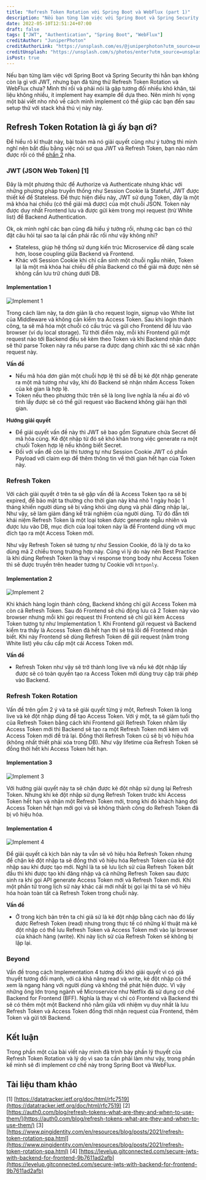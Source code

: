 ```yaml
---
title: "Refresh Token Rotation với Spring Boot và WebFlux (part 1)"
description: "Nếu bạn từng làm việc với Spring Boot và Spring Security thì hẳn bạn không còn lạ gì với JWT, nhưng bạn đã từng thử Refresh Token Rotation và WebFlux chưa? Mình thì rồi và phải nói là gặp tương đối nhiều khó khăn, tài liệu không nhiều, ít implement hay example để dựa theo. Nên mình hi vọng một bài viết nho nhỏ về cách mình implement có thể giúp các bạn đến sau setup thử với stack khá thú vị này này."
date: 2022-05-10T12:51:24+07:00
draft: false
tags: ["JWT", "Authentication", "Spring Boot", "WebFlux"]
creditAuthor: "JuniperPhoton"
creditAuthorLink: "https://unsplash.com/es/@juniperphoton?utm_source=unsplash&utm_medium=referral&utm_content=creditCopyText"
creditUnsplash: "https://unsplash.com/s/photos/enter?utm_source=unsplash&utm_medium=referral&utm_content=creditCopyText"
isPost: true
---
```


Nếu bạn từng làm việc với Spring Boot và Spring Security thì hẳn bạn không còn lạ gì với JWT, nhưng bạn đã từng thử Refresh Token Rotation và WebFlux chưa? Mình thì rồi và phải nói là gặp tương đối nhiều khó khăn, tài liệu không nhiều, ít implement hay example để dựa theo. Nên mình hi vọng một bài viết nho nhỏ về cách mình implement có thể giúp các bạn đến sau setup thử với stack khá thú vị này này.

<!--more-->

## Refresh Token Rotation là gì ấy bạn ơi?

Để hiểu rõ kĩ thuật này, bài toán mà nó giải quyết cũng như ý tưởng thì mình nghĩ nên bắt đầu bằng việc nói sơ qua JWT và Refresh Token, bạn nào nắm được rồi có thể [phần 2]() nha.

### JWT (JSON Web Token) [1]

Đây là một phương thức để Authorize và Authenticate nhưng khác với những phương pháp truyền thống như Session Cookie là Stateful, JWT được thiết kế để Stateless. Để thực hiện điều này, JWT sử dụng Token, đây là một mã khóa hai chiều (có thể giải mã được) của một chuỗi JSON. Token này được duy nhất Frontend lưu và được gửi kèm trong mọi request (trừ White list) để Backend Authentication.

Ok, ok mình nghĩ các bạn cũng đã hiểu ý tưởng rồi, nhưng các bạn có thử đặt câu hỏi tại sao ta lại cần phải rắc rối như vậy không nhỉ?

- Stateless, giúp hệ thống sử dụng kiến trúc Microservice đễ dàng scale hơn, loose coupling giữa Backend và Frontend.
- Khác với Session Cookie khi chỉ cần sinh một chuỗi ngẫu nhiên, Token lại là một mã khóa hai chiều để phía Backend có thể giải mã được nên sẽ không cần lưu trữ chúng dưới DB.

#### Implementation 1

![Implement 1](implement1 "Implement 1")

Trong cách làm này, ta dơn giản là cho request login, signup vào White list của Middleware và không cần kiểm tra Access Token. Sau khi login thành công, ta sẽ mã hóa một chuỗi có cấu trúc và gửi cho Frontend để lưu vào browser (ví dụ local storage). Từ thời điểm này, mỗi khi Frontend gửi một request nào tới Backend đều sẽ kèm theo Token và khi Backend nhận được sẽ thử parse Token này ra nếu parse ra được dạng chính xác thì sẽ xác nhận request này.

**Vấn đề**

- Nếu mã hóa dơn giản một chuỗi hợp lệ thì sẽ đễ bị kẻ đột nhập generate ra một mã tương như vây, khi đó Backend sẽ nhận nhầm Access Token của kẻ gian là hợp lệ.
- Token nếu theo phương thức trên sẽ là long live nghĩa là nếu ai đó vô tình lấy được sẽ có thể gửi request vào Backend không giải hạn thời gian.

**Hướng giải quyết**

- Để giải quyết vấn đề này thì JWT sẽ bao gồm Signature chứa Secret để mã hóa cùng. Kẻ đột nhập từ đó sẽ khó khăn trong việc generate ra một chuối Token hợp lệ nếu không biết Secret.
- Đối với vấn đề còn lại thì tương tự như Session Cookie JWT có phần Payload với claim exp để thêm thông tin về thời gian hết hạn của Token này.

### Refresh Token

Với cách giải quyết ở trên ta sẽ gặp vấn đề là Access Token tạo ra sẽ bị expired, để bảo mật ta thường cho thời gian này khá nhỏ 1 ngày hoặc 1 tháng khiến người dùng sẽ bị văng khỏi ứng dụng và phải đăng nhập lại,. Như vậy, sẽ làm giảm đáng kể trải nghiệm của người dùng. Từ đó đẫn tới khái niệm Refresh Token là một loại token được generate ngẫu nhiên và được lưu vào DB, mục đích của loại token này là để Frontend dùng với mục đích tạo ra một Access Token mới.

Như vậy Refresh Token sẽ tương tự như Session Cookie, đó là lý do ta ko dùng mã 2 chiều trong trường hợp này. Cũng vì lý do này nên Best Practice là khi dùng Refresh Token là thay vì response trong body như Access Token thì sẽ được truyền trên header tương tự Cookie với `httponly`.

#### Implementation 2

![Implement 2](implement2 "Implement 2")

Khi khách hàng login thành công, Backend không chỉ gửi Access Token mà còn cả Refresh Token. Sau đó Frontend sẽ chủ động lưu cả 2 Token này vào browser nhưng mỗi khi gọi request thì Frontend sẽ chỉ gửi kèm Access Token tương tự như Implementation 1. Khi Frontend gửi request và Backend kiểm tra thấy là Access Token đã hết hạn thì sẽ trả lỗi để Frontend nhận biết. Khi này Frontend sẽ dùng Refresh Token để gửi request (nằm trong White list) yêu cầu cấp một cái Access Token mới.

**Vấn đề**

- Refresh Token như vậy sẽ trở thành long live và nếu kẻ đột nhập lấy được sẽ có toàn quyền tạo ra Access Token mới dùng truy cập trái phép vào Backend.

### Refresh Token Rotation

Vấn đề trên gồm 2 ý và ta sẽ giải quyết từng ý một, Refresh Token là long live và kẻ đột nhập dùng để tạo Access Token. Với ý một, ta sẽ giảm tuổi thọ của Refresh Token bằng cách khi Frontend gửi Refresh Token nhằm lấy Access Token mới thì Backend sẽ tạo ra một Refresh Token mới kèm với Access Token mới để trả lại. Đồng thời Refresh Token cũ sẽ bị vô hiệu hóa (không nhất thiết phải xóa trong DB). Như vậy lifetime của Refresh Token sẽ đồng thời hết khi Access Token hết hạn.

#### Implementation 3

![Implement 3](implement3 "Implement 3")

Với hướng giải quyết này ta sẽ chặn được kẻ đột nhập sử dụng lại Refresh Token. Nhưng khi kẻ đột nhập sử dụng Refresh Token trước khi Access Token hết hạn và nhận một Refresh Token mới, trong khi đó khách hàng đợi Access Token hết hạn mới gọi và sẽ không thành công do Refresh Token đã bị vô hiệu hóa.

#### Implementation 4

![Implement 4](implement4 "Implement 4")

Để giải quyết cả kịch bản này ta vẫn sẽ vô hiệu hóa Refresh Token nhưng để chặn kẻ đột nhập ta sẽ đồng thời vô hiệu hóa Refresh Token của kẻ đột nhập sau khi được tạo mới. Nghĩ là ta sẽ lưu lịch sử của Refresh Token bắt đầu thì khi được tạo khi đăng nhập và cả những Refresh Token sau được sinh ra khi gọi API generate Access Token mới và Refresh Token mới. Khi một phần tử trong lịch sử này khác cái mới nhất bị gọi lại thì ta sẽ vô hiệu hóa hoàn toàn tất cả Refresh Token trong chuỗi này.

**Vấn đề**

- Ở trong kịch bản trên ta chỉ giả sử là kẻ đột nhập bằng cách nào đó lấy được Refresh Token (read) nhưng trong thực tế có những kĩ thuật mà kẻ đột nhập có thể lưu Refresh Token và Access Token mới vào lại browser của khách hàng (write). Khi này lịch sử của Refresh Token sẽ không bị lặp lại.

### Beyond

Vấn đề trong cách Implementation 4 tương đối khó giải quyết vì có giả thuyết tương đối mạnh, với cả khả năng read và write, kẻ đột nhập có thể xem là ngang hàng với người dùng và không thể phát hiện được. Vì vậy những ông lớn trong ngành về Microservice như Netflix đã sử dụng cơ chế Backend for Frontend (BFF). Nghĩa là thay vì chỉ có Frontend và Backend thì sẽ có thêm một một Backend nhỏ nằm giữa với nhiệm vụ duy nhất là lưu Refresh Token và Access Token đồng thời nhận request của Frontend, thêm Token và gửi tới Backend.

## Kết luận

Trong phần một của bài viết này mình đã trình bày phần lý thuyết của Refresh Token Rotation và lý do vì sao ta cần phải làm như vậy, trong phần kế mình sẽ đi implement cơ chế này trong Spring Boot và WebFlux.

## Tài liệu tham khảo

[1] [https://datatracker.ietf.org/doc/html/rfc7519](https://datatracker.ietf.org/doc/html/rfc7519)
[2] [https://auth0.com/blog/refresh-tokens-what-are-they-and-when-to-use-them/](https://auth0.com/blog/refresh-tokens-what-are-they-and-when-to-use-them/)
[3] [https://www.pingidentity.com/en/resources/blog/posts/2021/refresh-token-rotation-spa.html](https://www.pingidentity.com/en/resources/blog/posts/2021/refresh-token-rotation-spa.html)
[4] [https://levelup.gitconnected.com/secure-jwts-with-backend-for-frontend-9b7611ad2afb](https://levelup.gitconnected.com/secure-jwts-with-backend-for-frontend-9b7611ad2afb)
